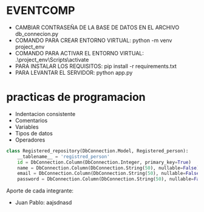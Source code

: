 # EVENTCOMP
* CAMBIAR CONTRASEÑA DE LA BASE DE DATOS EN EL ARCHIVO db_connecion.py 
* COMANDO PARA CREAR ENTORNO VIRTUAL: python -m venv project_env
* COMANDO PARA ACTIVAR EL ENTORNO VIRTUAL: .\project_env\Scripts\activate
* PARA INSTALAR LOS REQUISITOS: pip install -r requirements.txt
* PARA LEVANTAR EL SERVIDOR: python app.py

# practicas de programacion
* Indentacion consistente
* Comentarios
* Variables
* Tipos de datos
* Operadores

```python
class Registered_repository(DbConnection.Model, Registered_person):
    __tablename__ = 'registred_person'
    id = DbConnection.Column(DbConnection.Integer, primary_key=True)
    name = DbConnection.Column(DbConnection.String(50), nullable=False)
    email = DbConnection.Column(DbConnection.String(50), nullable=False)
    password = DbConnection.Column(DbConnection.String(50), nullable=False)
```
Aporte de cada integrante:
* Juan Pablo: aajsdnasd 
